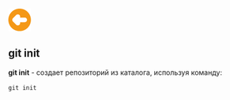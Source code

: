 [![Содержание](./image/arrow.png)](./readme.md "Содержание")


## git init

**git init** - создает репозиторий из каталога, используя команду:

```
git init
```